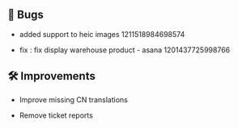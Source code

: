 ## 🐛 Bugs

- added support to heic images 1211518984698574

- fix : fix display warehouse product - asana 1201437725998766


## 🛠️ Improvements

- Improve missing CN translations

- Remove ticket reports
